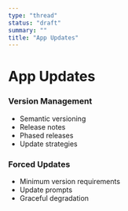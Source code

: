 ```yaml
---
type: "thread"
status: "draft"
summary: ""
title: "App Updates"
---
```


# App Updates


### Version Management
- Semantic versioning
- Release notes
- Phased releases
- Update strategies

### Forced Updates
- Minimum version requirements
- Update prompts
- Graceful degradation

